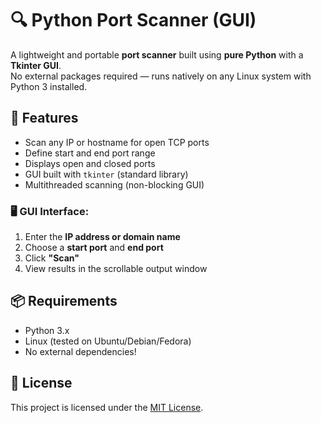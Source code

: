 # 🔍 Python Port Scanner (GUI)

A lightweight and portable **port scanner** built using **pure Python** with a **Tkinter GUI**.  
No external packages required — runs natively on any Linux system with Python 3 installed.

## 🧰 Features
- Scan any IP or hostname for open TCP ports
- Define start and end port range
- Displays open and closed ports
- GUI built with `tkinter` (standard library)
- Multithreaded scanning (non-blocking GUI)

### 🖥️ GUI Interface:
1. Enter the **IP address or domain name**
2. Choose a **start port** and **end port**
3. Click **"Scan"**
4. View results in the scrollable output window

## 📦 Requirements
- Python 3.x
- Linux (tested on Ubuntu/Debian/Fedora)
- No external dependencies!

## 📄 License
This project is licensed under the [MIT License](LICENSE).
